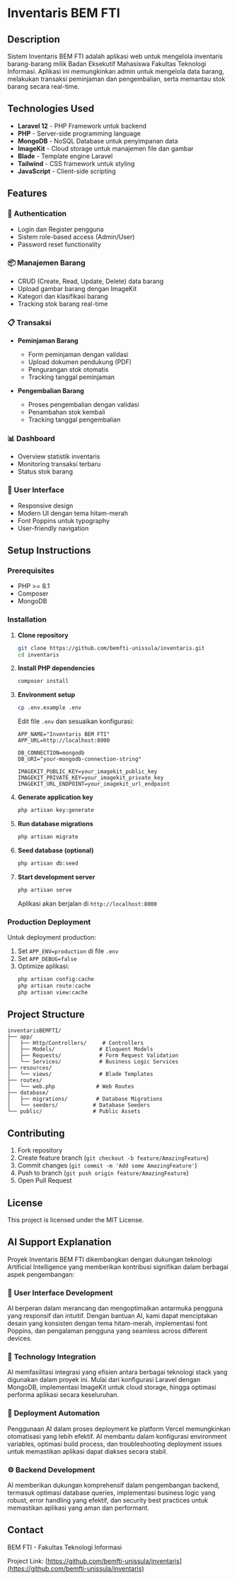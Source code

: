 # Inventaris BEM FTI

## Description

Sistem Inventaris BEM FTI adalah aplikasi web untuk mengelola inventaris barang-barang milik Badan Eksekutif Mahasiswa Fakultas Teknologi Informasi. Aplikasi ini memungkinkan admin untuk mengelola data barang, melakukan transaksi peminjaman dan pengembalian, serta memantau stok barang secara real-time.

## Technologies Used

- **Laravel 12** - PHP Framework untuk backend
- **PHP** - Server-side programming language
- **MongoDB** - NoSQL Database untuk penyimpanan data
- **ImageKit** - Cloud storage untuk manajemen file dan gambar
- **Blade** - Template engine Laravel
- **Tailwind** - CSS framework untuk styling
- **JavaScript** - Client-side scripting

## Features

### 🔐 Authentication
- Login dan Register pengguna
- Sistem role-based access (Admin/User)
- Password reset functionality

### 📦 Manajemen Barang
- CRUD (Create, Read, Update, Delete) data barang
- Upload gambar barang dengan ImageKit
- Kategori dan klasifikasi barang
- Tracking stok barang real-time

### 📋 Transaksi
- **Peminjaman Barang**
  - Form peminjaman dengan validasi
  - Upload dokumen pendukung (PDF)
  - Pengurangan stok otomatis
  - Tracking tanggal peminjaman

- **Pengembalian Barang**
  - Proses pengembalian dengan validasi
  - Penambahan stok kembali
  - Tracking tanggal pengembalian

### 📊 Dashboard
- Overview statistik inventaris
- Monitoring transaksi terbaru
- Status stok barang

### 🎨 User Interface
- Responsive design
- Modern UI dengan tema hitam-merah
- Font Poppins untuk typography
- User-friendly navigation

## Setup Instructions

### Prerequisites
- PHP >= 8.1
- Composer
- MongoDB

### Installation

1. **Clone repository**
   ```bash
   git clone https://github.com/bemfti-unissula/inventaris.git
   cd inventaris
   ```

2. **Install PHP dependencies**
   ```bash
   composer install
   ```

3. **Environment setup**
   ```bash
   cp .env.example .env
   ```
   
   Edit file `.env` dan sesuaikan konfigurasi:
   ```env
   APP_NAME="Inventaris BEM FTI"
   APP_URL=http://localhost:8000
   
   DB_CONNECTION=mongodb
   DB_URI="your-mongodb-connection-string"
   
   IMAGEKIT_PUBLIC_KEY=your_imagekit_public_key
   IMAGEKIT_PRIVATE_KEY=your_imagekit_private_key
   IMAGEKIT_URL_ENDPOINT=your_imagekit_url_endpoint
   ```

4. **Generate application key**
   ```bash
   php artisan key:generate
   ```

5. **Run database migrations**
   ```bash
   php artisan migrate
   ```

6. **Seed database (optional)**
   ```bash
   php artisan db:seed
   ```

7. **Start development server**
   ```bash
   php artisan serve
   ```

   Aplikasi akan berjalan di `http://localhost:8000`

### Production Deployment

Untuk deployment production:

1. Set `APP_ENV=production` di file `.env`
2. Set `APP_DEBUG=false`
3. Optimize aplikasi:
   ```bash
   php artisan config:cache
   php artisan route:cache
   php artisan view:cache
   ```

## Project Structure

```
inventarisBEMFTI/
├── app/
│   ├── Http/Controllers/     # Controllers
│   ├── Models/              # Eloquent Models
│   ├── Requests/            # Form Request Validation
│   └── Services/            # Business Logic Services
├── resources/
│   └── views/               # Blade Templates
├── routes/
│   └── web.php             # Web Routes
├── database/
│   ├── migrations/         # Database Migrations
│   └── seeders/           # Database Seeders
└── public/                # Public Assets
```

## Contributing

1. Fork repository
2. Create feature branch (`git checkout -b feature/AmazingFeature`)
3. Commit changes (`git commit -m 'Add some AmazingFeature'`)
4. Push to branch (`git push origin feature/AmazingFeature`)
5. Open Pull Request

## License

This project is licensed under the MIT License.

## AI Support Explanation

Proyek Inventaris BEM FTI dikembangkan dengan dukungan teknologi Artificial Intelligence yang memberikan kontribusi signifikan dalam berbagai aspek pengembangan:

### 🎨 **User Interface Development**
AI berperan dalam merancang dan mengoptimalkan antarmuka pengguna yang responsif dan intuitif. Dengan bantuan AI, kami dapat menciptakan desain yang konsisten dengan tema hitam-merah, implementasi font Poppins, dan pengalaman pengguna yang seamless across different devices.

### 🔧 **Technology Integration**
AI memfasilitasi integrasi yang efisien antara berbagai teknologi stack yang digunakan dalam proyek ini. Mulai dari konfigurasi Laravel dengan MongoDB, implementasi ImageKit untuk cloud storage, hingga optimasi performa aplikasi secara keseluruhan.

### 🚀 **Deployment Automation**
Penggunaan AI dalam proses deployment ke platform Vercel memungkinkan otomatisasi yang lebih efektif. AI membantu dalam konfigurasi environment variables, optimasi build process, dan troubleshooting deployment issues untuk memastikan aplikasi dapat diakses secara stabil.

### ⚙️ **Backend Development**
AI memberikan dukungan komprehensif dalam pengembangan backend, termasuk optimasi database queries, implementasi business logic yang robust, error handling yang efektif, dan security best practices untuk memastikan aplikasi yang aman dan performant.

## Contact

BEM FTI - Fakultas Teknologi Informasi

Project Link: [https://github.com/bemfti-unissula/inventaris](https://github.com/bemfti-unissula/inventaris)
